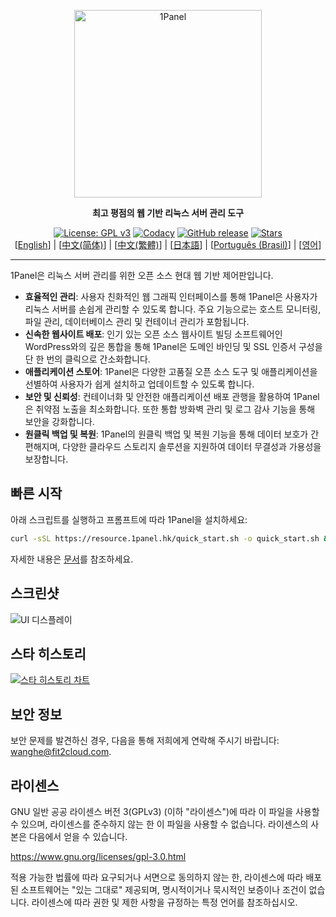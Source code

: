 <p align="center"><a href="https://1panel.hk"><img src="https://resource.1panel.hk/img/1panel-logo.png" alt="1Panel" width="300" /></a></p>
<p align="center"><b>최고 평점의 웹 기반 리눅스 서버 관리 도구</b></p>
<p align="center">
  <a href="https://www.gnu.org/licenses/gpl-3.0.html"><img src="https://shields.io/github/license/1Panel-dev/1Panel?color=%231890FF" alt="License: GPL v3"></a>
  <a href="https://app.codacy.com/gh/1Panel-dev/1Panel?utm_source=github.com&utm_medium=referral&utm_content=1Panel-dev/1Panel&utm_campaign=Badge_Grade_Dashboard"><img src="https://app.codacy.com/project/badge/Grade/da67574fd82b473992781d1386b937ef" alt="Codacy"></a>
  <a href="https://github.com/1Panel-dev/1Panel/releases"><img src="https://img.shields.io/github/v/release/1Panel-dev/1Panel" alt="GitHub release"></a>
  <a href="https://github.com/1Panel-dev/1Panel"><img src="https://img.shields.io/github/stars/1Panel-dev/1Panel?color=%231890FF&style=flat-square" alt="Stars"></a><br>
  [<a href="/README.md">English</a>] | [<a href="/docs/README.zh-Hans.md">中文(简体)</a>] | [<a href="/docs/README.zh-Hant.md">中文(繁體)</a>] | [<a href="/docs/README.ja.md">日本語</a>] | [<a href="/docs/README.pt-br.md">Português (Brasil)</a>] | [<a href="/docs/README.ko.md">영어</a>]
</p>

------------------------------

1Panel은 리눅스 서버 관리를 위한 오픈 소스 현대 웹 기반 제어판입니다.

- **효율적인 관리**: 사용자 친화적인 웹 그래픽 인터페이스를 통해 1Panel은 사용자가 리눅스 서버를 손쉽게 관리할 수 있도록 합니다. 주요 기능으로는 호스트 모니터링, 파일 관리, 데이터베이스 관리 및 컨테이너 관리가 포함됩니다.
- **신속한 웹사이트 배포**: 인기 있는 오픈 소스 웹사이트 빌딩 소프트웨어인 WordPress와의 깊은 통합을 통해 1Panel은 도메인 바인딩 및 SSL 인증서 구성을 단 한 번의 클릭으로 간소화합니다.
- **애플리케이션 스토어**: 1Panel은 다양한 고품질 오픈 소스 도구 및 애플리케이션을 선별하여 사용자가 쉽게 설치하고 업데이트할 수 있도록 합니다.
- **보안 및 신뢰성**: 컨테이너화 및 안전한 애플리케이션 배포 관행을 활용하여 1Panel은 취약점 노출을 최소화합니다. 또한 통합 방화벽 관리 및 로그 감사 기능을 통해 보안을 강화합니다.
- **원클릭 백업 및 복원**: 1Panel의 원클릭 백업 및 복원 기능을 통해 데이터 보호가 간편해지며, 다양한 클라우드 스토리지 솔루션을 지원하여 데이터 무결성과 가용성을 보장합니다.

## 빠른 시작

아래 스크립트를 실행하고 프롬프트에 따라 1Panel을 설치하세요:

```bash
curl -sSL https://resource.1panel.hk/quick_start.sh -o quick_start.sh && bash quick_start.sh
```

자세한 내용은 [문서](https://docs.1panel.hk/quick_start/)를 참조하세요.

## 스크린샷

![UI 디스플레이](https://resource.1panel.hk/img/1panel.png)

## 스타 히스토리

[![스타 히스토리 차트](https://api.star-history.com/svg?repos=1Panel-dev/1Panel&type=Date)](https://star-history.com/#1Panel-dev/1Panel&Date)

## 보안 정보

보안 문제를 발견하신 경우, 다음을 통해 저희에게 연락해 주시기 바랍니다: wanghe@fit2cloud.com.

## 라이센스

GNU 일반 공공 라이센스 버전 3(GPLv3) (이하 "라이센스")에 따라 이 파일을 사용할 수 있으며, 라이센스를 준수하지 않는 한 이 파일을 사용할 수 없습니다. 라이센스의 사본은 다음에서 얻을 수 있습니다.

<https://www.gnu.org/licenses/gpl-3.0.html>

적용 가능한 법률에 따라 요구되거나 서면으로 동의하지 않는 한, 라이센스에 따라 배포된 소프트웨어는 "있는 그대로" 제공되며, 명시적이거나 묵시적인 보증이나 조건이 없습니다. 라이센스에 따라 권한 및 제한 사항을 규정하는 특정 언어를 참조하십시오.